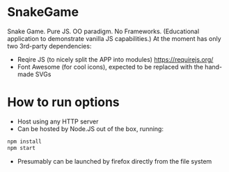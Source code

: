 # SnakeGame
Snake Game. Pure JS. OO paradigm. No Frameworks.
(Educational application to demonstrate vanilla JS capabilities.)
At the moment has only two 3rd-party dependencies:
- Reqire JS (to nicely split the APP into modules) https://requirejs.org/
- Font Awesome (for cool icons), expected to be replaced with the hand-made SVGs
# How to run options
- Host using any HTTP server
- Can be hosted by Node.JS out of the box, running:
``` bash
npm install
npm start
```
- Presumably can be launched by firefox directly from the file system

